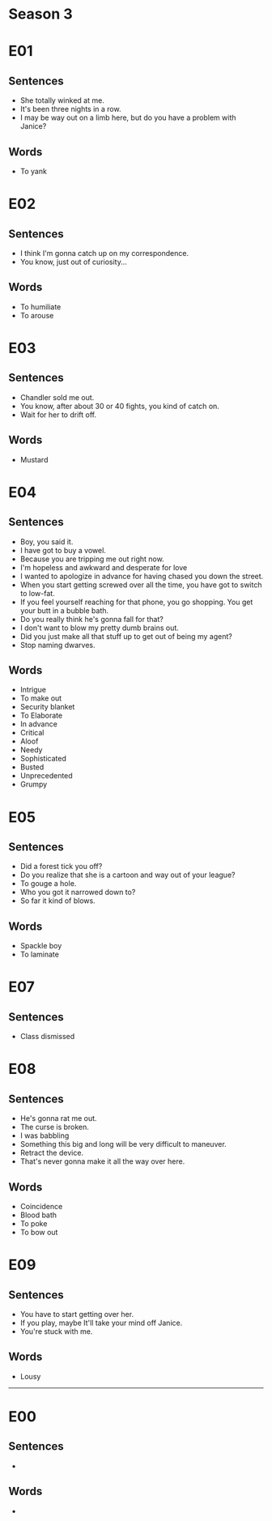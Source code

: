 # Season 3

# E01

## Sentences

- She totally winked at me.
- It's been three nights in a row.
- I may be way out on a limb here, but do you have a problem with Janice?

## Words

- To yank

# E02

## Sentences

- I think I'm gonna catch up on my correspondence.
- You know, just out of curiosity...

## Words

- To humiliate
- To arouse

# E03

## Sentences

- Chandler sold me out.
- You know, after about 30 or 40 fights, you kind of catch on.
- Wait for her to drift off.

## Words

- Mustard

# E04

## Sentences

- Boy, you said it.
- I have got to buy a vowel.
- Because you are tripping me out right now.
- I'm hopeless and awkward and desperate for love
- I wanted to apologize in advance for having chased you down the street.
- When you start getting screwed over all the time, you have got to switch to low-fat.
- If you feel yourself reaching for that phone, you go shopping. You get your butt in a bubble bath.
- Do you really think he's gonna fall for that?
- I don't want to blow my pretty dumb brains out.
- Did you just make all that stuff up to get out of being my agent?
- Stop naming dwarves.

## Words

- Intrigue
- To make out
- Security blanket
- To Elaborate
- In advance
- Critical
- Aloof
- Needy
- Sophisticated
- Busted
- Unprecedented
- Grumpy

# E05

## Sentences

- Did a forest tick you off?
- Do you realize that she is a cartoon and way out of your league?
- To gouge a hole.
- Who you got it narrowed down to?
- So far it kind of blows.

## Words

- Spackle boy
- To laminate

# E07

## Sentences

- Class dismissed

# E08

## Sentences

- He's gonna rat me out.
- The curse is broken.
- I was babbling
- Something this big and long will be very difficult to maneuver.
- Retract the device.
- That's never gonna make it all the way over here.

## Words

- Coincidence
- Blood bath
- To poke
- To bow out

# E09

## Sentences

- You have to start getting over her.
- If you play, maybe It'll take your mind off Janice.
- You're stuck with me.

## Words

- Lousy

---

# E00

## Sentences

- 

## Words

-